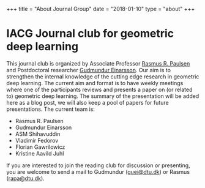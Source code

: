 +++
title = "About Journal Group"
date = "2018-01-10"
type = "about"
+++

# IACG Journal club for geometric deep learning

This journal club is organized by Associate Professor [Rasmus R. Paulsen](http://www.imm.dtu.dk/~rapa/) and Postdoctoral researcher [Gudmundur Einarsson](https://gumeo.github.io/). Our aim is to strengthen the internal knowledge of the cutting edge research in geometric deep learning. The current aim and format is to have weekly meetings where one of the participants reviews and presents a paper on (or related to) geometric deep learning. The summary of the presentation will be added here as a blog post, we will also keep a pool of papers for future presentations. The current team is:

* Rasmus R. Paulsen
* Gudmundur Einarsson
* ASM Shihavuddin
* Vladimir Fedorov
* Florian Gawrilowicz
* Kristine Aavild Juhl

If you are interested to join the reading club for discussion or presenting, you are welcome to send a mail to Gudmundur (guei@dtu.dk) or Rasmus (rapa@dtu.dk).
